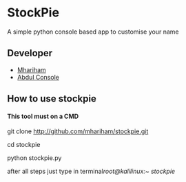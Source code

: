 # StockPie

A simple python console based app to customise your name

## Developer
- [Mhariham](https://github.com/mhariham)
- [Abdul Console](https://github.com/AbdulConsole)

## How to use stockpie
#### This tool must on a CMD
git clone
http://github.com/mhariham/stockpie.git

cd stockpie

python stockpie.py


after all steps just type in terminal*root@kalilinux:~*
*stockpie*

